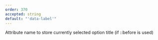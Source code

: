 ```yaml
---
order: 370
accepted: string
default: "'data-label'"
---
```

Attribute name to store currently selected option title (if ::before is used)
